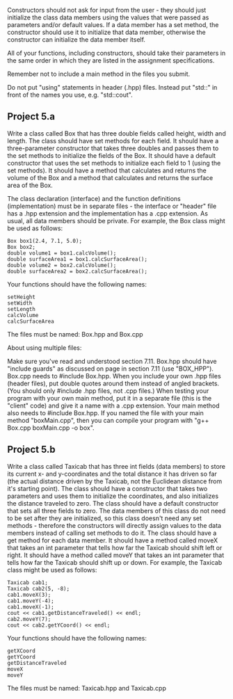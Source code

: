 Constructors should not ask for input from the user - they should just initialize the class data members using the values that were passed as parameters and/or default values.  If a data member has a set method, the constructor should use it to initialize that data member, otherwise the constructor can initialize the data member itself.

All of your functions, including constructors, should take their parameters in the same order in which they are listed in the assignment specifications.

Remember not to include a main method in the files you submit.

Do not put "using" statements in header (.hpp) files.  Instead put "std::" in front of the names you use, e.g. "std::cout".

 

## Project 5.a

Write a class called Box that has three double fields called height, width and length.  The class should have set methods for each field.  It should have a three-parameter constructor that takes three doubles and passes them to the set methods to initialize the fields of the Box.  It should have a default constructor that uses the set methods to initialize each field to 1 (using the set methods).  It should have a method that calculates and returns the volume of the Box and a method that calculates and returns the surface area of the Box.

The class declaration (interface) and the function definitions (implementation) must be in separate files - the interface or "header" file has a .hpp extension and the implementation has a .cpp extension.  As usual, all data members should be private.  For example, the Box class might be used as follows:

    Box box1(2.4, 7.1, 5.0);
    Box box2;
    double volume1 = box1.calcVolume();
    double surfaceArea1 = box1.calcSurfaceArea();
    double volume2 = box2.calcVolume();
    double surfaceArea2 = box2.calcSurfaceArea();

Your functions should have the following names:

    setHeight
    setWidth
    setLength
    calcVolume
    calcSurfaceArea

The files must be named: Box.hpp and Box.cpp

About using multiple files:

Make sure you've read and understood section 7.11.
Box.hpp should have "include guards" as discussed on page in section 7.11 (use "BOX_HPP").
Box.cpp needs to #include Box.hpp.  When you include your own .hpp files (header files), put double quotes around them instead of angled brackets.  (You should only #include .hpp files, not .cpp files.)
When testing your program with your own main method, put it in a separate file (this is the "client" code) and give it a name with a .cpp extension.
Your main method also needs to #include Box.hpp.
If you named the file with your main method "boxMain.cpp", then you can compile your program with "g++ Box.cpp boxMain.cpp -o box".
 

## Project 5.b

Write a class called Taxicab that has three int fields (data members) to store its current x- and y-coordinates and the total distance it has driven so far (the actual distance driven by the Taxicab, not the Euclidean distance from it's starting point).  The class should have a constructor that takes two parameters and uses them to initialize the coordinates, and also initializes the distance traveled to zero.  The class should have a default constructor that sets all three fields to zero.  The data members of this class do not need to be set after they are initialized, so this class doesn't need any set methods - therefore the constructors will directly assign values to the data members instead of calling set methods to do it.  The class should have a get method for each data member.  It should have a method called moveX that takes an int parameter that tells how far the Taxicab should shift left or right.  It should have a method called moveY that takes an int parameter that tells how far the Taxicab should shift up or down.  For example, the Taxicab class might be used as follows:

    Taxicab cab1;
    Taxicab cab2(5, -8);
    cab1.moveX(3);
    cab1.moveY(-4);
    cab1.moveX(-1);
    cout << cab1.getDistanceTraveled() << endl;
    cab2.moveY(7);
    cout << cab2.getYCoord() << endl;

Your functions should have the following names:

    getXCoord
    getYCoord
    getDistanceTraveled
    moveX
    moveY

The files must be named: Taxicab.hpp and Taxicab.cpp

